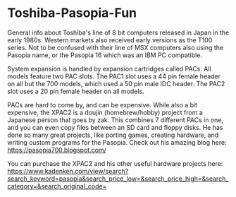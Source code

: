 # Toshiba-Pasopia-Fun
General info about Toshiba's line of 8 bit computers released in Japan in the early 1980s. Western markets also received early versions as the T100 series. Not to be confused with their line of MSX computers also using the Pasopia name, or the Pasopia 16 which was an IBM PC compatible.

System expansion is handled by expansion cartridges called PACs. All models feature two PAC slots. The PAC1 slot uses a 44 pin female header on all but the 700 models, which used a 50 pin male IDC header. The PAC2 slot uses a 20 pin female header on all models.

PACs are hard to come by, and can be expensive. While also a bit expensive, the XPAC2 is a doujin (homebrew/hobby) project from a Japanese person that goes by zak. This combines 7 different PACs in one, and you can even copy files between an SD card and floppy disks. He has done so many great projects, like porting games, creating hardware, and writing custom programs for the Pasopia. Check out his amazing blog here: https://pasopia700.blogspot.com/

You can purchase the XPAC2 and his other useful hardware projects here: https://www.kadenken.com/view/search?search_keyword=pasopia&search_price_low=&search_price_high=&search_category=&search_original_code=
